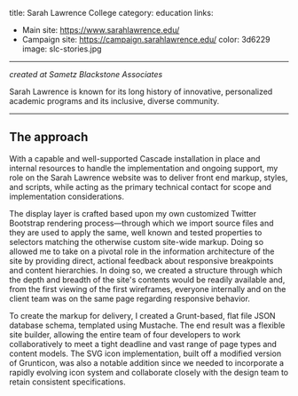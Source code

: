 title: Sarah Lawrence College
category: education
links:
 - Main site: https://www.sarahlawrence.edu/
 - Campaign site: https://campaign.sarahlawrence.edu/
color: 3d6229
image: slc-stories.jpg
-----------------

_created at Sametz Blackstone Associates_

Sarah Lawrence is known for its long history of innovative, personalized academic programs and its inclusive, diverse community. 

------------------

## The approach

With a capable and well-supported Cascade installation in place and internal resources to handle the implementation and ongoing support, my role on the Sarah Lawrence website was to deliver front end markup, styles, and scripts, while acting as the primary technical contact for scope and implementation considerations.

The display layer is crafted based upon my own customized Twitter Bootstrap rendering process—through which we import source files and they are used to apply the same, well known and tested properties to selectors matching the otherwise custom site-wide markup. Doing so allowed me to take on a pivotal role in the information architecture of the site by providing direct, actional feedback about responsive breakpoints and content hierarchies. In doing so, we created a structure through which the depth and breadth of the site's contents would be readily available and, from the first viewing of the first wireframes, everyone internally and on the client team was on the same page regarding responsive behavior.

To create the markup for delivery, I created a Grunt-based, flat file JSON database schema, templated using Mustache. The end result was a flexible site builder, allowing the entire team of four developers to work collaboratively to meet a tight deadline and vast range of page types and content models. The SVG icon implementation, built off a modified version of Grunticon, was also a notable addition since we needed to incorporate a rapidly evolving icon system and collaborate closely with the design team to retain consistent specifications.